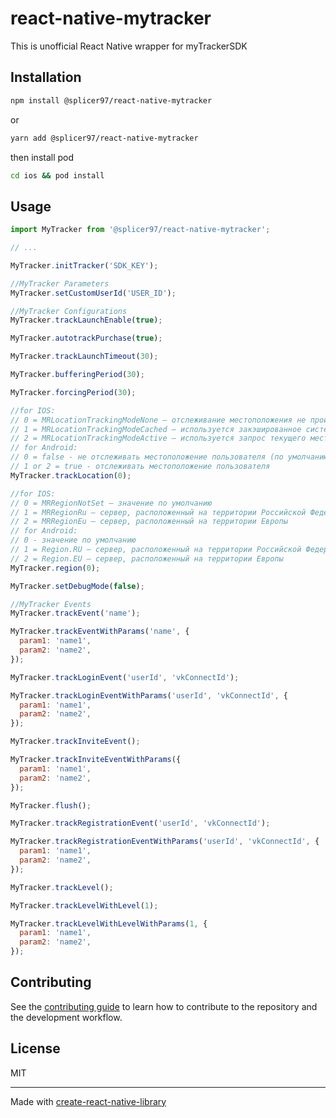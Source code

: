 # react-native-mytracker

This is unofficial React Native wrapper for myTrackerSDK

## Installation

```sh
npm install @splicer97/react-native-mytracker
```

or

```sh
yarn add @splicer97/react-native-mytracker
```

then install pod

```sh
cd ios && pod install
```

## Usage

```js
import MyTracker from '@splicer97/react-native-mytracker';

// ...

MyTracker.initTracker('SDK_KEY');

//MyTracker Parameters
MyTracker.setCustomUserId('USER_ID');

//MyTracker Configurations
MyTracker.trackLaunchEnable(true);

MyTracker.autotrackPurchase(true);

MyTracker.trackLaunchTimeout(30);

MyTracker.bufferingPeriod(30);

MyTracker.forcingPeriod(30);

//for IOS:
// 0 = MRLocationTrackingModeNone — отслеживание местоположения не производится
// 1 = MRLocationTrackingModeCached — используется закэшированное системой значение
// 2 = MRLocationTrackingModeActive — используется запрос текущего местоположения (по умолчанию)
// for Android:
// 0 = false - не отслеживать местоположение пользователя (по умолчанию)
// 1 or 2 = true - отслеживать местоположение пользователя
MyTracker.trackLocation(0);

//for IOS:
// 0 = MRRegionNotSet — значение по умолчанию
// 1 = MRRegionRu — сервер, расположенный на территории Российской Федерации
// 2 = MRRegionEu — сервер, расположенный на территории Европы
// for Android:
// 0 - значение по умолчанию
// 1 = Region.RU — сервер, расположенный на территории Российской Федерации
// 2 = Region.EU — сервер, расположенный на территории Европы
MyTracker.region(0);

MyTracker.setDebugMode(false);

//MyTracker Events
MyTracker.trackEvent('name');

MyTracker.trackEventWithParams('name', {
  param1: 'name1',
  param2: 'name2',
});

MyTracker.trackLoginEvent('userId', 'vkConnectId');

MyTracker.trackLoginEventWithParams('userId', 'vkConnectId', {
  param1: 'name1',
  param2: 'name2',
});

MyTracker.trackInviteEvent();

MyTracker.trackInviteEventWithParams({
  param1: 'name1',
  param2: 'name2',
});

MyTracker.flush();

MyTracker.trackRegistrationEvent('userId', 'vkConnectId');

MyTracker.trackRegistrationEventWithParams('userId', 'vkConnectId', {
  param1: 'name1',
  param2: 'name2',
});

MyTracker.trackLevel();

MyTracker.trackLevelWithLevel(1);

MyTracker.trackLevelWithLevelWithParams(1, {
  param1: 'name1',
  param2: 'name2',
});
```

## Contributing

See the [contributing guide](CONTRIBUTING.md) to learn how to contribute to the repository and the development workflow.

## License

MIT

---

Made with [create-react-native-library](https://github.com/callstack/react-native-builder-bob)
